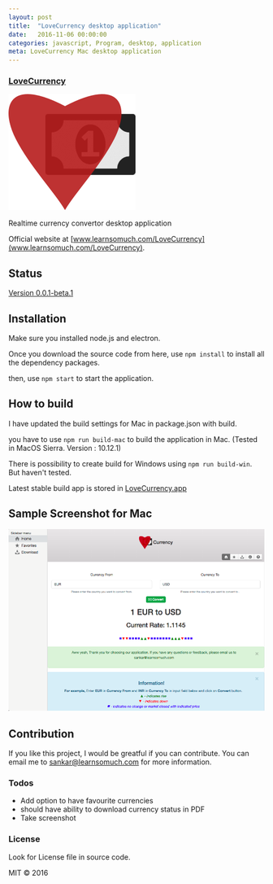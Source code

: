 ```yaml
---
layout: post
title:  "LoveCurrency desktop application"
date:   2016-11-06 00:00:00
categories: javascript, Program, desktop, application
meta: LoveCurrency Mac desktop application
---
```


### [LoveCurrency](www.learnsomuch.com/LoveCurrency)

![Alt text](https://raw.githubusercontent.com/learnsomuch/LoveCurrency/master/media/logo.png)

Realtime currency convertor desktop application

Official website at [www.learnsomuch.com/LoveCurrency](www.learnsomuch.com/LoveCurrency).

## Status
[Version 0.0.1-beta.1](https://github.com/learnsomuch/LoveCurrency/releases)

## Installation
Make sure you installed node.js and electron.

Once you download the source code from here, use `npm install` to install all the dependency packages.

then, use `npm start` to start the application.

## How to build
I have updated the build settings for Mac in package.json with build.

you have to use `npm run build-mac` to build the application in Mac. (Tested in MacOS Sierra. Version : 10.12.1)

There is possibility to create build for Windows using `npm run build-win`. But haven't tested.

Latest stable build app is stored in [LoveCurrency.app](https://github.com/learnsomuch/LoveCurrency/tree/master/LoveCurrency-darwin-x64)

## Sample Screenshot for Mac

![Alt text](https://raw.githubusercontent.com/learnsomuch/LoveCurrency/master/media/screenshot.png)


## Contribution
If you like this project, I would be greatful if you can contribute.
You can email me to sankar@learnsomuch.com for more information.

### Todos
* Add option to have favourite currencies
* should have ability to download currency status in PDF
* Take screenshot

### License
Look for License file in source code.

MIT &copy; 2016
